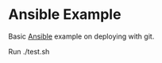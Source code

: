 # Ansible Example

Basic [Ansible](http://docs.ansible.com/) example on deploying with git.

Run ./test.sh
